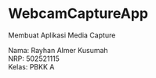 # WebcamCaptureApp

Membuat Aplikasi Media Capture

Nama: Rayhan Almer Kusumah  
NRP: 502521115  
Kelas: PBKK A
